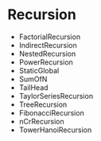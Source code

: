 # Recursion

- FactorialRecursion
- IndirectRecursion
- NestedRecursion
- PowerRecursion
- StaticGlobal
- SumOfN
- TailHead
- TaylorSeriesRecursion
- TreeRecursion
- FibonacciRecursion
- nCrRecursion
- TowerHanoiRecursion
